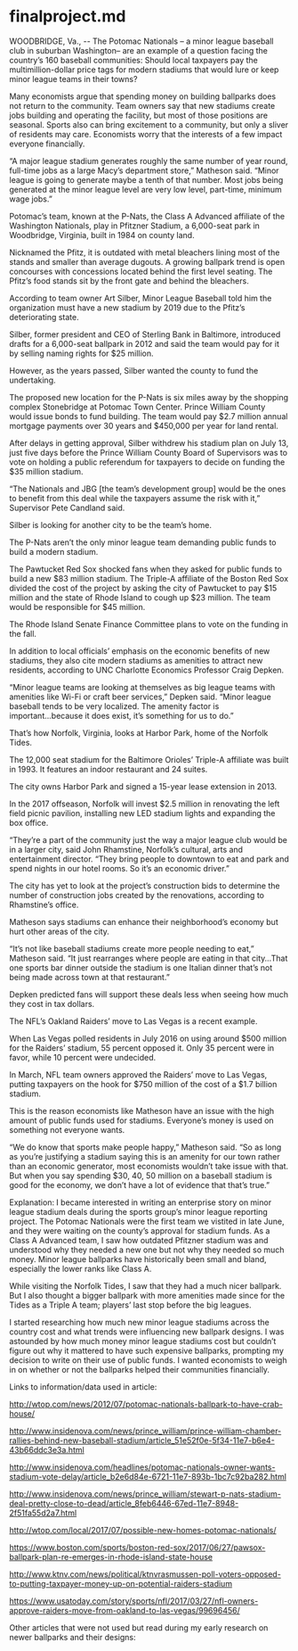 # finalproject.md


WOODBRIDGE, Va., -- The Potomac Nationals – a minor league baseball club in suburban Washington– are an example of a question facing the country’s 160 baseball communities: Should local taxpayers pay the multimillion-dollar price tags for modern stadiums that would lure or keep minor league teams in their towns?


Many economists argue that spending money on building ballparks does not return to the community. Team owners say that new stadiums create jobs building and operating the facility, but most of those positions are seasonal. Sports also can bring excitement to a community, but only a sliver of residents may care. Economists worry that the interests of a few impact everyone financially.


“A major league stadium generates roughly the same number of year round, full-time jobs as a large Macy’s department store,” Matheson said. “Minor league is going to generate maybe a tenth of that number. Most jobs being generated at the minor league level are very low level, part-time, minimum wage jobs.”


Potomac’s team, known at the P-Nats, the Class A Advanced affiliate of the Washington Nationals, play in Pfitzner Stadium, a 6,000-seat park in Woodbridge, Virginia, built in 1984 on county land.

Nicknamed the Pfitz, it is outdated with metal bleachers lining most of the stands and smaller than average dugouts. A growing ballpark trend is open concourses with concessions located behind the first level seating. The Pfitz’s food stands sit by the front gate and behind the bleachers. 


According to team owner Art Silber, Minor League Baseball told him the organization must have a new stadium by 2019 due to the Pfitz’s deteriorating state. 

Silber, former president and CEO of Sterling Bank in Baltimore, introduced drafts for a 6,000-seat ballpark in 2012 and said the team would pay for it by selling naming rights for $25 million. 


However, as the years passed, Silber wanted the county to fund the undertaking.


The proposed new location for the P-Nats is six miles away by the shopping complex Stonebridge at Potomac Town Center. Prince William County would issue bonds to fund building. The team would pay $2.7 million annual mortgage payments over 30 years and $450,000 per year for land rental. 


After delays in getting approval, Silber withdrew his stadium plan on July 13, just five days before the Prince William County Board of Supervisors was to vote on holding a public referendum for taxpayers to decide on funding the $35 million stadium.


“The Nationals and JBG [the team’s development group] would be the ones to benefit from this deal while the taxpayers assume the risk with it,” Supervisor Pete Candland said. 
	
Silber is looking for another city to be the team’s home.


The P-Nats aren’t the only minor league team demanding public funds to build a modern stadium. 


The Pawtucket Red Sox shocked fans when they asked for public funds to build a new $83 million stadium. The Triple-A affiliate of the Boston Red Sox divided the cost of the project by asking the city of Pawtucket to pay $15 million and the state of Rhode Island to cough up $23 million. The team would be responsible for $45 million.

The Rhode Island Senate Finance Committee plans to vote on the funding in the fall. 


In addition to local officials’ emphasis on the economic benefits of new stadiums, they also cite modern stadiums as amenities to attract new residents, according to UNC Charlotte Economics Professor Craig Depken. 


“Minor league teams are looking at themselves as big league teams with amenities like Wi-Fi or craft beer services,” Depken said. “Minor league baseball tends to be very localized. The amenity factor is important...because it does exist, it’s something for us to do.”


That’s how Norfolk, Virginia, looks at Harbor Park, home of the Norfolk Tides. 


The 12,000 seat stadium for the Baltimore Orioles’ Triple-A affiliate was built in 1993. It features an indoor restaurant and 24 suites. 


The city owns Harbor Park and signed a 15-year lease extension in 2013. 


In the 2017 offseason, Norfolk will invest $2.5 million in renovating the left field picnic pavilion, installing new LED stadium lights and expanding the box office. 


“They’re a part of the community just the way a major league club would be in a larger city, said John Rhamstine, Norfolk’s cultural, arts and entertainment director. “They bring people to downtown to eat and park and spend nights in our hotel rooms. So it’s an economic driver.”


The city has yet to look at the project’s construction bids to determine the number of construction jobs created by the renovations, according to Rhamstine’s office. 


Matheson says stadiums can enhance their neighborhood’s economy but hurt other areas of the city.


“It’s not like baseball stadiums create more people needing to eat,” Matheson said. “It just rearranges where people are eating in that city…That one sports bar dinner outside the stadium is one Italian dinner that’s not being made across town at that restaurant.”


Depken predicted fans will support these deals less when seeing how much they cost in tax dollars. 


The NFL’s Oakland Raiders’ move to Las Vegas is a recent example.


When Las Vegas polled residents in July 2016 on using around $500 million for the Raiders’ stadium, 55 percent opposed it. Only 35 percent were in favor, while 10 percent were undecided. 


In March, NFL team owners approved the Raiders’ move to Las Vegas, putting taxpayers on the hook for $750 million of the cost of a $1.7 billion stadium.


This is the reason economists like Matheson have an issue with the high amount of public funds used for stadiums. Everyone’s money is used on something not everyone wants.


“We do know that sports make people happy,” Matheson said. “So as long as you’re justifying a stadium saying this is an amenity for our town rather than an economic generator, most economists wouldn’t take issue with that. But when you say spending $30, 40, 50 million on a baseball stadium is good for the economy, we don’t have a lot of evidence that that’s true.”





Explanation: I became interested in writing an enterprise story on minor league stadium deals during the sports group’s minor league reporting project. The Potomac Nationals were the first team we vistited in late June, and they were waiting on the county’s approval for stadium funds. As a Class A Advanced team, I saw how outdated Pfitzner stadium was and understood why they needed a new one but not why they needed so much money. Minor league ballparks have historically been small and bland, especially the lower ranks like Class A.


While visiting the Norfolk Tides, I saw that they had a much nicer ballpark. But I also thought a bigger ballpark with more amenities made since for the Tides as a Triple A team; players’ last stop before the big leagues. 


I started researching how much new minor league stadiums across the country cost and what trends were influencing new ballpark designs. I was astounded by how much money minor league stadiums cost but couldn’t figure out why it mattered to have such expensive ballparks, prompting my decision to write on their use of public funds. I wanted economists to weigh in on whether or not the ballparks helped their communities financially. 


Links to information/data used in article:

http://wtop.com/news/2012/07/potomac-nationals-ballpark-to-have-crab-house/

http://www.insidenova.com/news/prince_william/prince-william-chamber-rallies-behind-new-baseball-stadium/article_51e52f0e-5f34-11e7-b6e4-43b66ddc3e3a.html

http://www.insidenova.com/headlines/potomac-nationals-owner-wants-stadium-vote-delay/article_b2e6d84e-6721-11e7-893b-1bc7c92ba282.html

http://www.insidenova.com/news/prince_william/stewart-p-nats-stadium-deal-pretty-close-to-dead/article_8feb6446-67ed-11e7-8948-2f51fa55d2a7.html

http://wtop.com/local/2017/07/possible-new-homes-potomac-nationals/

https://www.boston.com/sports/boston-red-sox/2017/06/27/pawsox-ballpark-plan-re-emerges-in-rhode-island-state-house

http://www.ktnv.com/news/political/ktnvrasmussen-poll-voters-opposed-to-putting-taxpayer-money-up-on-potential-raiders-stadium

https://www.usatoday.com/story/sports/nfl/2017/03/27/nfl-owners-approve-raiders-move-from-oakland-to-las-vegas/99696456/

Other articles that were not used but read during my early research on newer ballparks and their designs:








